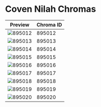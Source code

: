 # Coven Nilah Chromas

| Preview | Chroma ID |
|---------|-----------|
| ![895012](https://raw.communitydragon.org/latest/plugins/rcp-be-lol-game-data/global/default/v1/champion-chroma-images/895/895012.png) | 895012 |
| ![895013](https://raw.communitydragon.org/latest/plugins/rcp-be-lol-game-data/global/default/v1/champion-chroma-images/895/895013.png) | 895013 |
| ![895014](https://raw.communitydragon.org/latest/plugins/rcp-be-lol-game-data/global/default/v1/champion-chroma-images/895/895014.png) | 895014 |
| ![895015](https://raw.communitydragon.org/latest/plugins/rcp-be-lol-game-data/global/default/v1/champion-chroma-images/895/895015.png) | 895015 |
| ![895016](https://raw.communitydragon.org/latest/plugins/rcp-be-lol-game-data/global/default/v1/champion-chroma-images/895/895016.png) | 895016 |
| ![895017](https://raw.communitydragon.org/latest/plugins/rcp-be-lol-game-data/global/default/v1/champion-chroma-images/895/895017.png) | 895017 |
| ![895018](https://raw.communitydragon.org/latest/plugins/rcp-be-lol-game-data/global/default/v1/champion-chroma-images/895/895018.png) | 895018 |
| ![895019](https://raw.communitydragon.org/latest/plugins/rcp-be-lol-game-data/global/default/v1/champion-chroma-images/895/895019.png) | 895019 |
| ![895020](https://raw.communitydragon.org/latest/plugins/rcp-be-lol-game-data/global/default/v1/champion-chroma-images/895/895020.png) | 895020 |